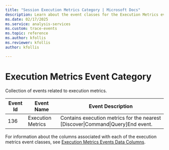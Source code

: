 ```yaml
---
title: "Session Execution Metrics Category | Microsoft Docs"
description: Learn about the event classes for the Execution Metrics event category.
ms.date: 02/17/2025
ms.service: analysis-services
ms.custom: trace-events
ms.topic: reference
ms.author: kfollis
ms.reviewer: kfollis
author: kfollis

---
```

# Execution Metrics Event Category

 Collection of events related to execution metrics.
  
|**Event Id**|**Event Name**|**Event Description**|  
|------------------|--------------------|---------------------------|  
|136|Execution Metrics|Contains execution metrics for the nearest [Discover\|Command\|Query]End event.|  
  
 For information about the columns associated with each of the execution metrics event classes, see [Execution Metrics Events Data Columns](executionmetrics-events-data-columns.md).  
  
